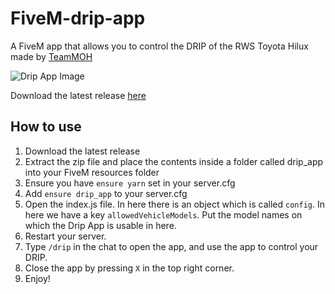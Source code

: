 # FiveM-drip-app
A FiveM app that allows you to control the DRIP of the RWS Toyota Hilux made by [TeamMOH](https://discord.com/invite/9FamjGY6mM)

![Drip App Image](https://cdn.discordapp.com/attachments/704963620643274752/1175143169176911892/Screenshot_2023-11-17_at_19.38.59.png?ex=656a285c&is=6557b35c&hm=67a7318f94f6d7c0c98ed94a627faa277dae56e8ddbd2ca447c7b533fcbb7c51&)

Download the latest release [here](https://github.com/JustinRijsdijk/FiveM-drip-app/releases/tag/latest)

## How to use
1. Download the latest release
2. Extract the zip file and place the contents inside a folder called drip_app into your FiveM resources folder
3. Ensure you have `ensure yarn` set in your server.cfg
4. Add `ensure drip_app` to your server.cfg
5. Open the index.js file. In here there is an object which is called `config`. In here we have a key `allowedVehicleModels`. Put the model names on which the Drip App is usable in here.
6. Restart your server.
7. Type `/drip` in the chat to open the app, and use the app to control your DRIP.
8. Close the app by pressing `X` in the top right corner.
8. Enjoy!
